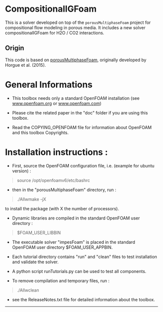# CompositionalIGFoam

This is a solver developed on top of the `porousMultiphaseFoam` project for compositional flow modeling in porous media. It includes a new solver compositionalIGFoam for H2O / CO2 interactions.

## Origin

This code is based on [porousMultiphaseFoam](https://github.com/phorgue/porousMultiphaseFoam), originally developed by Horgue et al. (2015).

# General Informations

- This toolbox needs only a standard OpenFOAM installation
  (see www.openfoam.org or www.openfoam.com)

- Please cite the related paper in the "doc" folder if you are using this
  toolbox.

- Read the COPYING_OPENFOAM file for information about OpenFOAM and this
  toolbox Copyrights.

# Installation instructions :

- First, source the OpenFOAM configuration file, i.e. (example for ubuntu
  version) :

> source /opt/openfoamv6/etc/bashrc

- then in the "porousMultiphaseFoam" directory, run :

> ./Allwmake -jX

  to install the package (with X the number of processors).

- Dynamic libraries are compiled in the standard OpenFOAM user directory :

> $FOAM_USER_LIBBIN

- The executable solver "impesFoam" is placed in the standard OpenFOAM user
  directory $FOAM_USER_APPBIN.

- Each tutorial directory contains "run" and "clean" files to test installation
  and validate the solver.

- A python script runTutorials.py can be used to test all components.

- To remove compilation and temporary files, run :

> ./Allwclean

- see the ReleaseNotes.txt file for detailed information about the toolbox.

---
